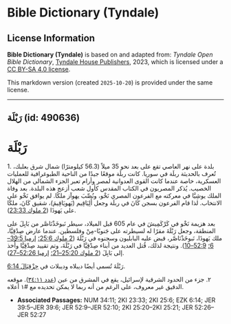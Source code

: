 # Bible Dictionary (Tyndale)

## License Information

**Bible Dictionary (Tyndale)** is based on and adapted from: _Tyndale Open Bible Dictionary_, [Tyndale House Publishers](https://tyndaleopenresources.com/), 2023, which is licensed under a [CC BY-SA 4.0 license](https://creativecommons.org/licenses/by-sa/4.0/legalcode.en).

This markdown version (created `2025-10-20`) is provided under the same license.



--------------------------------

## رَبْلَة (id: 490636)

رَبْلَة
=======

1\. بلدة على نهر العاصي تقع على بعد نحو 35 ميلاً (56\.3 كيلومترًا) شمال شرق بعلبك، تُعرف بالحديثة ربلَة في سوريا. كانت ربلَة موقعًا جيدًا من الناحية الطبوغرافية للعمليات العسكرية، خاصة عندما كانت القوى العدوانية لمصر وأرام تعبر الجزء الشمالي من الهلال الخصيب. يُذكر المصريون في الكتاب المقدس كأول شعب أزعج هذه البلدة. بعد وفاة الملك يوشِيَّا في معركته مع الفرعون المصري نَخْو، ونُصِّبَ يهوآز ملكًا. لم يوافق نَخْو على الانتخاب. لذا قام الفرعون بسجن كَانَ في ربلَة وجعل أَلِيَاقِيم (يَهويَاقِيمَ)، شقيق كَانَ، ملكًا على يَهوذَا ([2 ملوك 23:33](https://ref.ly/2Kgs23:33)).

بعد هزيمة نَخْو في كَرْكَمِيشَ في عام 605 قبل الميلاد، سيطر نَبوخَذْنَاصَّر من بَابِلَ على المنطقة، وجعل رَبْلَةَ مقرًا له لسيطرته على جَنوبًا\-مِنْ وفلسطين. عندما عارض صِدْقِيَّا، ملك يَهوذَا، نَبوخَذْنَاصَّر، قبض عليه البابليون وسجنوه في رَبْلَةَ ([2 ملوك 25:6؛](https://ref.ly/2Kgs25:6) [إرميا 39:5–6؛](https://ref.ly/Jer39:5-Jer39:6) [52:9–10](https://ref.ly/Jer52:9-Jer52:10)). ونتيجة لذلك، قُتل العديد من أبناء صِدْقِيَّا في رَبْلَةَ، وتم تقييد صِدْقِيَّا وأُخذ إلى بَابِلَ ([2 ملوك 25:20–21؛](https://ref.ly/2Kgs25:20-2Kgs25:21) [إرميا 52:26–27](https://ref.ly/Jer52:26-Jer52:27)).

رَبْلَةَ تُسمى أيضًا ديبلاه وديبلاث في [حِزْقِيَالَ 6:14](https://ref.ly/Ezek6:14).

٢. جزء من الحدود الشرقية لإسرائيل، يقع في المشرق من عين ([عدد ٣٤:١١](https://ref.ly/Num34:11)). موقعه الدقيق غير معروف، على الرغم من أنه ربما لا يمكن تحديده مع \#١ أعلاه.

* **Associated Passages:** NUM 34:11; 2KI 23:33; 2KI 25:6; EZK 6:14; JER 39:5–JER 39:6; JER 52:9–JER 52:10; 2KI 25:20–2KI 25:21; JER 52:26–JER 52:27

